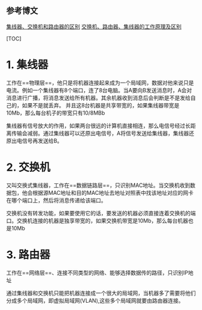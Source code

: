 ## 参考博文
[集线器、交换机和路由器的区别](https://blog.csdn.net/zjkC050818/article/details/78964508)
[交换机、路由器、集线器的工作原理及区别](https://www.jianshu.com/p/6ae0142d5f3a)


[TOC]

# 1. 集线器
工作在==物理层==，他只是将机器连接起来成为一个局域网，数据对他来说只是电流。例如一个集线器有8个端口，连了8台电脑。当A要向B发送消息时，A会对消息进行广播，将消息发送给所有机器。其余机器收到消息后会判断是不是发给自己的，如果不是就丢弃。
并且这8台机器是共享带宽的，如果集线器带宽是10Mb，那么每台机子的带宽只有10/8MBb

集线器有信号放大的作用，如果两台很远的计算机直接相连，那么电信号经过长距离传输会减弱。通过集线器可以还原出电信号，A将信号发送给集线器，集线器还原出电信号再发送给B。

# 2. 交换机
又叫交换式集线器，工作在==数据链路层==，只识别MAC地址。当交换机收到数据包，他会根据源MAC地址和目的MAC地址去地址对照表中找该地址对应的网卡在哪个端口上，然后将消息传递给该端口。

交换机没有转发功能，如果要使用它的话，要发送的机器必须直接连着交换机的端口。交换机连接的机器是独享带宽的，如果交换机带宽是10Mb，那么每台机器也是10Mb

# 3. 路由器
工作在==网络层==、连接不同类型的网络、能够选择数据传的路径，只识别IP地址

通过集线器和交换机只能把机器连接成一个很大的局域网，当机器多了需要将他们分成多个局域网，即虚拟局域网(VLAN),这些多个局域网就要由路由器连接。

